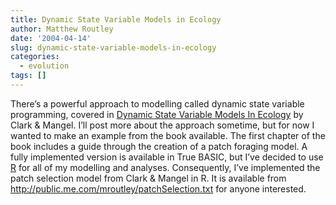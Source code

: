 ```yaml
---
title: Dynamic State Variable Models in Ecology
author: Matthew Routley
date: '2004-04-14'
slug: dynamic-state-variable-models-in-ecology
categories:
  - evolution
tags: []
---
```


<p>There&#8217;s a powerful approach to modelling called dynamic state variable programming, covered in <a href="http://www.amazon.ca/exec/obidos/asin/0195122674/matthewroutle-20">Dynamic State Variable Models In Ecology</a> by Clark &amp; Mangel. I&#8217;ll post more about the approach sometime, but for now I wanted to make an example from the book available. The first chapter of the book includes a guide through the creation of a patch foraging model. A fully implemented version is available in True BASIC, but I&#8217;ve decided to use <a href="http://www.r-project.org/">R</a> for all of my modelling and analyses. Consequently, I&#8217;ve implemented the patch selection model from Clark &amp; Mangel in R. It is available from <a href="http://public.me.com/mroutley/patchSelection.txt">http://public.me.com/mroutley/patchSelection.txt</a> for anyone interested.</p>